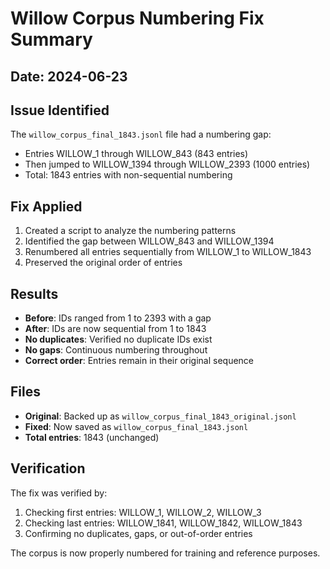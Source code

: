 # Willow Corpus Numbering Fix Summary

## Date: 2024-06-23

## Issue Identified
The `willow_corpus_final_1843.jsonl` file had a numbering gap:
- Entries WILLOW_1 through WILLOW_843 (843 entries)
- Then jumped to WILLOW_1394 through WILLOW_2393 (1000 entries)
- Total: 1843 entries with non-sequential numbering

## Fix Applied
1. Created a script to analyze the numbering patterns
2. Identified the gap between WILLOW_843 and WILLOW_1394
3. Renumbered all entries sequentially from WILLOW_1 to WILLOW_1843
4. Preserved the original order of entries

## Results
- **Before**: IDs ranged from 1 to 2393 with a gap
- **After**: IDs are now sequential from 1 to 1843
- **No duplicates**: Verified no duplicate IDs exist
- **No gaps**: Continuous numbering throughout
- **Correct order**: Entries remain in their original sequence

## Files
- **Original**: Backed up as `willow_corpus_final_1843_original.jsonl`
- **Fixed**: Now saved as `willow_corpus_final_1843.jsonl`
- **Total entries**: 1843 (unchanged)

## Verification
The fix was verified by:
1. Checking first entries: WILLOW_1, WILLOW_2, WILLOW_3
2. Checking last entries: WILLOW_1841, WILLOW_1842, WILLOW_1843
3. Confirming no duplicates, gaps, or out-of-order entries

The corpus is now properly numbered for training and reference purposes.
